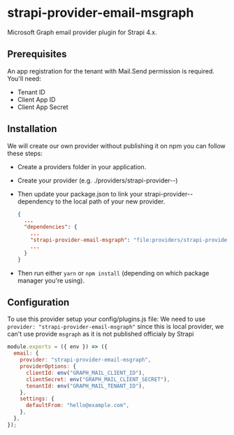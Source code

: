 # strapi-provider-email-msgraph

Microsoft Graph email provider plugin for Strapi 4.x.

## Prerequisites

An app registration for the tenant with Mail.Send permission is required. You'll need:

- Tenant ID
- Client App ID
- Client App Secret

## Installation

We will create our own provider without publishing it on npm you can follow these steps:

- Create a providers folder in your application.
- Create your provider (e.g. ./providers/strapi-provider-<plugin>-<provider>)
- Then update your package.json to link your strapi-provider-<plugin>-<provider> dependency to the local path of your new provider.

  ```json
  {
    ...
    "dependencies": {
      ...
      "strapi-provider-email-msgraph": "file:providers/strapi-provider-email-msgraph",
      ...
    }
  }
  ```
  
- Then run either `yarn` or `npm install` (depending on which package manager you're using).

## Configuration

To use this provider setup your config/plugins.js file:
We need to use `provider: "strapi-provider-email-msgraph"` since this is local provider, we can't use provide `msgraph` as it is not published officialy by Strapi

```javascript
module.exports = ({ env }) => ({
  email: {
    provider: "strapi-provider-email-msgraph",
    providerOptions: {
      clientId: env("GRAPH_MAIL_CLIENT_ID"),
      clientSecret: env("GRAPH_MAIL_CLIENT_SECRET"),
      tenantId: env("GRAPH_MAIL_TENANT_ID"),
    },
    settings: {
      defaultFrom: "hello@example.com",
    },
  },
});
```
